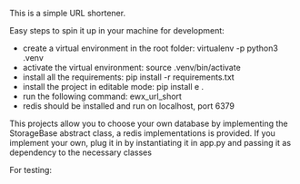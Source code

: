
This is a simple URL shortener.

Easy steps to spin it up in your machine for development:
- create a virtual environment in the root folder: virtualenv -p python3 .venv
- activate the virtual environment: source .venv/bin/activate 
- install all the requirements: pip install -r requirements.txt
- install the project in editable mode: pip install e .
- run the following command: ewx_url_short
- redis should be installed and run on localhost, port 6379

This projects allow you to choose your own database by implementing the StorageBase 
abstract class, a redis implementations is provided. If you implement your own, 
plug it in by instantiating it in app.py and passing it as dependency to the necessary classes

For testing:





